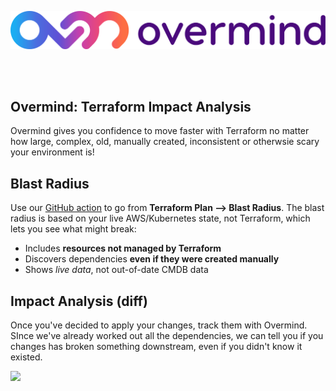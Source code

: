 ![logo](./img/logo-name.png)

</br></br>

## Overmind: Terraform Impact Analysis

Overmind gives you confidence to move faster with Terraform no matter how large, complex, old, manually created, inconsistent or otherwsie scary your environment is!

## Blast Radius

Use our [GitHub action](https://github.com/overmindtech/actions) to go from **Terraform Plan --> Blast Radius**. The blast radius is based on your live AWS/Kubernetes state, not Terraform, which lets you see what might break:

* Includes **resources not managed by Terraform**
* Discovers dependencies **even if they were created manually**
* Shows *live data*, not out-of-date CMDB data

## Impact Analysis (diff)

Once you've decided to apply your changes, track them with Overmind. SInce we've already worked out all the dependencies, we can tell you if you changes has broken something downstream, even if you didn't know it existed.

![](https://uploads-ssl.webflow.com/6241e92445c21f56c545a94a/6477620bc6c3beb25c2f0e65_Blast%20Radius.png)
